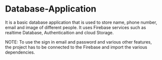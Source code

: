 # Database-Application
It is a basic database application that is used to store name, phone number, email and image of different people.
It uses Firebase services such as realtime Database, Authenticaition and cloud Storage.

NOTE: To use the sign in email and password and various other features, the project has to be connected to the Firebase and import the various dependencies. 
